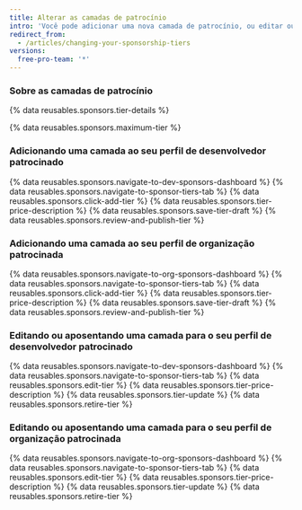 ```yaml
---
title: Alterar as camadas de patrocínio
intro: 'Você pode adicionar uma nova camada de patrocínio, ou editar ou retirar uma camada existente.'
redirect_from:
  - /articles/changing-your-sponsorship-tiers
versions:
  free-pro-team: '*'
---
```


### Sobre as camadas de patrocínio

{% data reusables.sponsors.tier-details %}

{% data reusables.sponsors.maximum-tier %}

### Adicionando uma camada ao seu perfil de desenvolvedor patrocinado

{% data reusables.sponsors.navigate-to-dev-sponsors-dashboard %}
{% data reusables.sponsors.navigate-to-sponsor-tiers-tab %}
{% data reusables.sponsors.click-add-tier %}
{% data reusables.sponsors.tier-price-description %}
{% data reusables.sponsors.save-tier-draft %}
{% data reusables.sponsors.review-and-publish-tier %}

### Adicionando uma camada ao seu perfil de organização patrocinada

{% data reusables.sponsors.navigate-to-org-sponsors-dashboard %}
{% data reusables.sponsors.navigate-to-sponsor-tiers-tab %}
{% data reusables.sponsors.click-add-tier %}
{% data reusables.sponsors.tier-price-description %}
{% data reusables.sponsors.save-tier-draft %}
{% data reusables.sponsors.review-and-publish-tier %}

### Editando ou aposentando uma camada para o seu perfil de desenvolvedor patrocinado

{% data reusables.sponsors.navigate-to-dev-sponsors-dashboard %}
{% data reusables.sponsors.navigate-to-sponsor-tiers-tab %}
{% data reusables.sponsors.edit-tier %}
{% data reusables.sponsors.tier-price-description %}
{% data reusables.sponsors.tier-update %}
{% data reusables.sponsors.retire-tier %}

### Editando ou aposentando uma camada para o seu perfil de organização patrocinada

{% data reusables.sponsors.navigate-to-org-sponsors-dashboard %}
{% data reusables.sponsors.navigate-to-sponsor-tiers-tab %}
{% data reusables.sponsors.edit-tier %}
{% data reusables.sponsors.tier-price-description %}
{% data reusables.sponsors.tier-update %}
{% data reusables.sponsors.retire-tier %}
